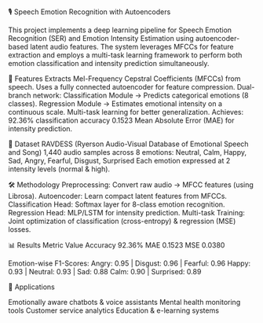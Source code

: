 🎙️ Speech Emotion Recognition with Autoencoders

This project implements a deep learning pipeline for Speech Emotion Recognition (SER) and Emotion Intensity Estimation using autoencoder-based latent audio features. The system leverages MFCCs for feature extraction and employs a multi-task learning framework to perform both emotion classification and intensity prediction simultaneously.

🚀 Features
Extracts Mel-Frequency Cepstral Coefficients (MFCCs) from speech.
Uses a fully connected autoencoder for feature compression.
Dual-branch network:
Classification Module → Predicts categorical emotions (8 classes).
Regression Module → Estimates emotional intensity on a continuous scale.
Multi-task learning for better generalization.
Achieves:
92.36% classification accuracy
0.1523 Mean Absolute Error (MAE) for intensity prediction.

📂 Dataset
RAVDESS (Ryerson Audio-Visual Database of Emotional Speech and Song)
1,440 audio samples across 8 emotions:
Neutral, Calm, Happy, Sad, Angry, Fearful, Disgust, Surprised
Each emotion expressed at 2 intensity levels (normal & high).

🛠️ Methodology
Preprocessing: Convert raw audio → MFCC features (using Librosa).
Autoencoder: Learn compact latent features from MFCCs.
Classification Head: Softmax layer for 8-class emotion recognition.
Regression Head: MLP/LSTM for intensity prediction.
Multi-task Training: Joint optimization of classification (cross-entropy) & regression (MSE) losses.

📊 Results
Metric	Value
Accuracy	92.36%
MAE	0.1523
MSE	0.0380

Emotion-wise F1-Scores:
Angry: 0.95 | Disgust: 0.96 | Fearful: 0.96
Happy: 0.93 | Neutral: 0.93 | Sad: 0.88
Calm: 0.90 | Surprised: 0.89

📌 Applications

Emotionally aware chatbots & voice assistants
Mental health monitoring tools
Customer service analytics
Education & e-learning systems
